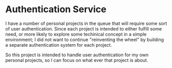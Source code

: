 # Authentication Service

I have a number of personal projects in the queue that will require some sort of user authentication. Since each project is intended to either fulfill some need, or more likely to explore some techinical concept in a simple environment; I did not want to continue "reinventing the wheel" by building a separate authentication system for each project.

So this project is intended to handle user authentication for my own personal projects, so I can focus on what ever that project is about.